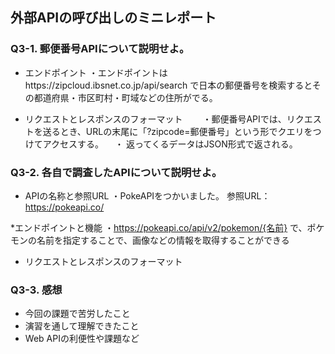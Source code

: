 ## 外部APIの呼び出しのミニレポート
### Q3-1. 郵便番号APIについて説明せよ。
* エンドポイント
  ・エンドポイントはhttps://zipcloud.ibsnet.co.jp/api/search で日本の郵便番号を検索するとその都道府県・市区町村・町域などの住所がでる。
  
* リクエストとレスポンスのフォーマット
　　・郵便番号APIでは、リクエストを送るとき、URLの末尾に「?zipcode=郵便番号」という形でクエリをつけてアクセスする。
 　・ 返ってくるデータはJSON形式で返される。
  　
### Q3-2. 各自で調査したAPIについて説明せよ。
* APIの名称と参照URL
  ・PokeAPIをつかいました。
  参照URL：https://pokeapi.co/
  
*エンドポイントと機能
・https://pokeapi.co/api/v2/pokemon/{名前} で、ポケモンの名前を指定することで、画像などの情報を取得することができる

* リクエストとレスポンスのフォーマット
### Q3-3. 感想
* 今回の課題で苦労したこと
* 演習を通して理解できたこと
* Web APIの利便性や課題など
